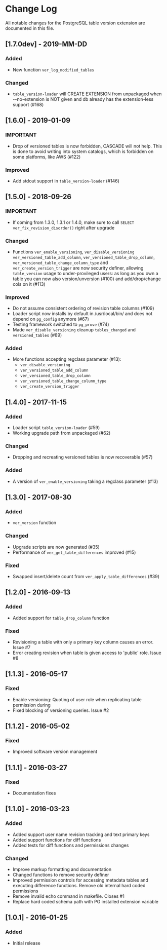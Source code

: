 # Change Log

All notable changes for the PostgreSQL table version extension are documented 
in this file.

## [1.7.0dev] - 2019-MM-DD
### Added
- New function `ver_log_modified_tables`
### Changed
- `table_version-loader` will CREATE EXTENSION from unpackaged
  when --no-extension is NOT given and db already has the
  extension-less support (#168)

## [1.6.0] - 2019-01-09
### IMPORTANT
- Drop of versioned tables is now forbidden,
  CASCADE will not help. This is done to avoid
  writing into system catalogs, which is forbidden
  on some platforms, like AWS (#122)
### Improved
- Add stdout support in `table_version-loader` (#146)

## [1.5.0] - 2018-09-26
### IMPORTANT
- If coming from 1.3.0, 1.3.1 or 1.4.0, make sure to call
  `SELECT ver_fix_revision_disorder()` right after upgrade
### Changed
- Functions `ver_enable_versioning`, `ver_disable_versioning`
  `ver_versioned_table_add_column`, `ver_versioned_table_drop_column`,
  `ver_versioned_table_change_column_type` and
  `ver_create_version_trigger` are now security definer,
  allowing `table_version` usage to under-provileged users: as long as
  you own a table you can now also version/unversion (#100) and
  add/drop/change cols on it (#113)
### Improved
- Do not assume consistent ordering of revision table columns (#109)
- Loader script now installs by default in /usr/local/bin/
  and does not depend on `pg_config` anymore (#67)
- Testing framework switched to `pg_prove` (#74)
- Made `ver_disable_versioning` cleanup `tables_changed` and
  `versioned_tables` (#89)
### Added
- More functions accepting regclass parameter (#13):
    - `ver_disable_versioning`
    - `ver_versioned_table_add_column`
    - `ver_versioned_table_drop_column`
    - `ver_versioned_table_change_column_type`
    - `ver_create_version_trigger`

## [1.4.0] - 2017-11-15
### Added
- Loader script `table_version-loader` (#59)
- Working upgrade path from unpackaged (#62)
### Changed
- Dropping and recreating versioned tables is now recoverable (#57)
### Added
- A version of `ver_enable_versioning` taking a regclass parameter (#13)

## [1.3.0] - 2017-08-30
### Added
- `ver_version` function

### Changed
- Upgrade scripts are now generated (#35)
- Performance of `ver_get_table_differences` improved (#15)

### Fixed
- Swapped insert/delete count from `ver_apply_table_differences` (#39)

## [1.2.0] - 2016-09-13
### Added
- Added support for `table_drop_column` function

### Fixed
- Revisioning a table with only a primary key column causes an error. Issue #7
- Error creating revision when table is given access to 'public' role. Issue #8

## [1.1.3] - 2016-05-17
### Fixed
- Enable versioning: Quoting of user role when replicating table permission during
- Fixed blocking of versioning queries. Issue #2

## [1.1.2] - 2016-05-02
### Fixed
- Improved software version management

## [1.1.1] - 2016-03-27
### Fixed
- Documentation fixes

## [1.1.0] - 2016-03-23
### Added
- Added support user name revision tracking and text primary keys
- Added support functions for diff functions
- Added tests for diff functions and permissions changes

### Changed
- Improve markup formatting and documentation
- Changed functions to remove security definer
- Improved permission controls for accessing metadata tables and executing difference functions. Remove old internal hard coded permissions
- Remove invalid echo command in makefile. Closes #1
- Replace hard coded schema path with PG installed extension variable

## [1.0.1] - 2016-01-25
### Added
- Initial release

